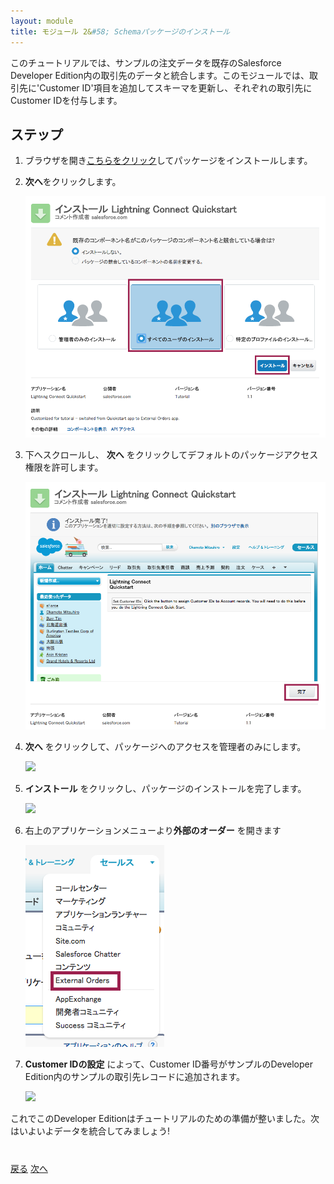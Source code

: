 ```yaml
---
layout: module
title: モジュール 2&#58; Schemaパッケージのインストール
---
```


このチュートリアルでは、サンプルの注文データを既存のSalesforce Developer Edition内の取引先のデータと統合します。このモジュールでは、取引先に'Customer ID'項目を追加してスキーマを更新し、それぞれの取引先にCustomer IDを付与します。

## ステップ

1. ブラウザを開き[こちらをクリック](https://login.salesforce.com/packaging/installPackage.apexp?p0=04tE00000001aqG)してパッケージをインストールします。

1. **次へ**をクリックします。

	![](images/package-install-1.png)

1. 下へスクロールし、 **次へ** をクリックしてデフォルトのパッケージアクセス権限を許可します。

	![](images/package-install-2.png)

1. **次へ** をクリックして、パッケージへのアクセスを管理者のみにします。

	![](images/package-install-3.png)

1. **インストール** をクリックし、パッケージのインストールを完了します。

	![](images/package-install-4.png)

1. 右上のアプリケーションメニューより**外部のオーダー** を開きます

	![](images/external-orders-app.png)

1. **Customer IDの設定** によって、Customer ID番号がサンプルのDeveloper Edition内のサンプルの取引先レコードに追加されます。

	![](images/set-customer-ids.png)

これでこのDeveloper Editionはチュートリアルのための準備が整いました。次はいよいよデータを統合してみましょう!

<div class="row" style="margin-top:40px;">
<div class="col-sm-12">
<a href="create-developer-edition.html" class="btn btn-default"><i class="glyphicon glyphicon-chevron-left"></i> 戻る</a>
<a href="configure-data-source-objects.html" class="btn btn-default pull-right">次へ <i class="glyphicon glyphicon-chevron-right"></i></a>
</div>
</div>
